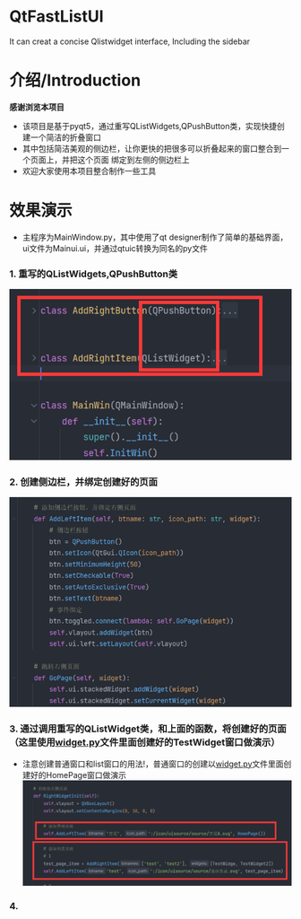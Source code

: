 # QtFastListUI
It can creat a concise Qlistwidget interface, Including the sidebar

# 介绍/Introduction
**感谢浏览本项目**  
* 该项目是基于pyqt5，通过重写QListWidgets,QPushButton类，实现快捷创建一个简洁的折叠窗口
* 其中包括简洁美观的侧边栏，让你更快的把很多可以折叠起来的窗口整合到一个页面上，并把这个页面
绑定到左侧的侧边栏上
* 欢迎大家使用本项目整合制作一些工具
  

# 效果演示
* 主程序为MainWindow.py，其中使用了qt designer制作了简单的基础界面，ui文件为Mainui.ui，并通过qtuic转换为同名的py文件
### 1. 重写的QListWidgets,QPushButton类
![1](./images/1.png)  

### 2. 创建侧边栏，并绑定创建好的页面
![2](./images/2.png)  

### 3. 通过调用重写的QListWidget类，和上面的函数，将创建好的页面（这里使用[widget.py](./widgets)文件里面创建好的TestWidget窗口做演示）
* 注意创建普通窗口和list窗口的用法!，普通窗口的创建以[widget.py](./widgets)文件里面创建好的HomePage窗口做演示
![3](./images/3.png)

### 4. 
